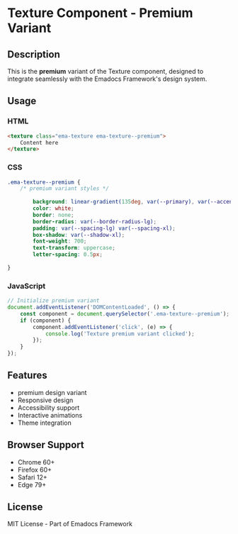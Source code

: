 # Texture Component - Premium Variant

## Description
This is the **premium** variant of the Texture component, designed to integrate seamlessly with the Emadocs Framework's design system.

## Usage

### HTML
```html
<texture class="ema-texture ema-texture--premium">
    Content here
</texture>
```

### CSS
```css
.ema-texture--premium {
    /* premium variant styles */
    
        background: linear-gradient(135deg, var(--primary), var(--accent));
        color: white;
        border: none;
        border-radius: var(--border-radius-lg);
        padding: var(--spacing-lg) var(--spacing-xl);
        box-shadow: var(--shadow-xl);
        font-weight: 700;
        text-transform: uppercase;
        letter-spacing: 0.5px;
    
}
```

### JavaScript
```javascript
// Initialize premium variant
document.addEventListener('DOMContentLoaded', () => {
    const component = document.querySelector('.ema-texture--premium');
    if (component) {
        component.addEventListener('click', (e) => {
            console.log('Texture premium variant clicked');
        });
    }
});
```

## Features
- premium design variant
- Responsive design
- Accessibility support
- Interactive animations
- Theme integration

## Browser Support
- Chrome 60+
- Firefox 60+
- Safari 12+
- Edge 79+

## License
MIT License - Part of Emadocs Framework
